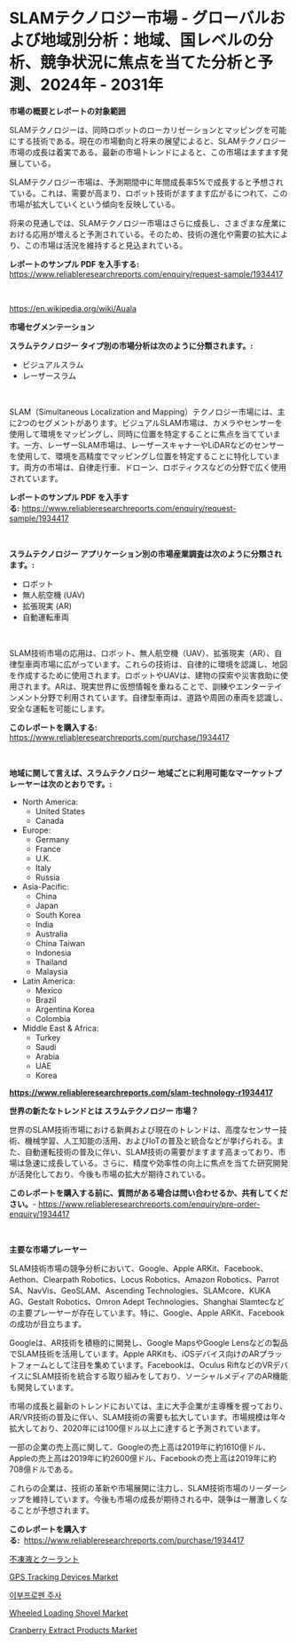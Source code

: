 <p><h1>SLAMテクノロジー市場 - グローバルおよび地域別分析：地域、国レベルの分析、競争状況に焦点を当てた分析と予測、2024年 - 2031年</h1></p><p><strong>市場の概要とレポートの対象範囲</strong></p>
<p><p>SLAMテクノロジーは、同時ロボットのローカリゼーションとマッピングを可能にする技術である。現在の市場動向と将来の展望によると、SLAMテクノロジー市場の成長は着実である。最新の市場トレンドによると、この市場はますます発展している。</p><p>SLAMテクノロジー市場は、予測期間中に年間成長率5%で成長すると予想されている。これは、需要が高まり、ロボット技術がますます広がるにつれて、この市場が拡大していくという傾向を反映している。</p><p>将来の見通しでは、SLAMテクノロジー市場はさらに成長し、さまざまな産業における応用が増えると予測されている。そのため、技術の進化や需要の拡大により、この市場は活況を維持すると見込まれている。</p></p>
<p><strong>レポートのサンプル PDF を入手する:</strong> <a href="https://www.reliableresearchreports.com/enquiry/request-sample/1934417">https://www.reliableresearchreports.com/enquiry/request-sample/1934417</a></p>
<p>&nbsp;</p>
<p><a href="https://en.wikipedia.org/wiki/Auala">https://en.wikipedia.org/wiki/Auala</a></p>
<p><strong>市場セグメンテーション</strong></p>
<p><strong>スラムテクノロジー タイプ別の市場分析は次のように分類されます。:</strong></p>
<p><ul><li>ビジュアルスラム</li><li>レーザースラム</li></ul></p>
<p>&nbsp;</p>
<p><p>SLAM（Simultaneous Localization and Mapping）テクノロジー市場には、主に2つのセグメントがあります。ビジュアルSLAM市場は、カメラやセンサーを使用して環境をマッピングし、同時に位置を特定することに焦点を当てています。一方、レーザーSLAM市場は、レーザースキャナーやLiDARなどのセンサーを使用して、環境を高精度でマッピングし位置を特定することに特化しています。両方の市場は、自律走行車、ドローン、ロボティクスなどの分野で広く使用されています。</p></p>
<p><strong>レポートのサンプル PDF を入手する:</strong>&nbsp;<a href="https://www.reliableresearchreports.com/enquiry/request-sample/1934417">https://www.reliableresearchreports.com/enquiry/request-sample/1934417</a></p>
<p>&nbsp;</p>
<p><strong> スラムテクノロジー アプリケーション別の市場産業調査は次のように分類されます。:</strong></p>
<p><ul><li>ロボット</li><li>無人航空機 (UAV)</li><li>拡張現実 (AR)</li><li>自動運転車両</li></ul></p>
<p>&nbsp;</p>
<p><p>SLAM技術市場の応用は、ロボット、無人航空機（UAV）、拡張現実（AR）、自律型車両市場に広がっています。これらの技術は、自律的に環境を認識し、地図を作成するために使用されます。ロボットやUAVは、建物の探索や災害救助に使用されます。ARは、現実世界に仮想情報を重ねることで、訓練やエンターテインメント分野で利用されています。自律型車両は、道路や周囲の車両を認識し、安全な運転を可能にします。</p></p>
<p><strong>このレポートを購入する:</strong>&nbsp; <a href="https://www.reliableresearchreports.com/purchase/1934417">https://www.reliableresearchreports.com/purchase/1934417</a></p>
<p>&nbsp;</p>
<p><strong>地域に関して言えば、スラムテクノロジー 地域ごとに利用可能なマーケットプレーヤーは次のとおりです。:</strong></p>
<p><ul>
    <li>
        North America:
        <ul>
            <li>United States</li>
            <li>Canada</li>
        </ul>
    </li>
    <li>
        Europe:
        <ul>
            <li>Germany</li>
            <li>France</li>
            <li>U.K.</li>
            <li>Italy</li>
            <li>Russia</li>
        </ul>
    </li>
    <li>
        Asia-Pacific:
        <ul>
            <li>China</li>
            <li>Japan</li>
            <li>South Korea</li>
            <li>India</li>
            <li>Australia</li>
            <li>China Taiwan</li>
            <li>Indonesia</li>
            <li>Thailand</li>
            <li>Malaysia</li>
        </ul>
    </li>
    <li>
        Latin America:
        <ul>
            <li>Mexico</li>
            <li>Brazil</li>
            <li>Argentina Korea</li>
            <li>Colombia</li>
        </ul>
    </li>
    <li>
        Middle East & Africa:
        <ul>
            <li>Turkey</li>
            <li>Saudi</li>
            <li>Arabia</li>
            <li>UAE</li>
            <li>Korea</li>
        </ul>
    </li>
    </ul></p>
<p><strong><a href="https://www.reliableresearchreports.com/slam-technology-r1934417">https://www.reliableresearchreports.com/slam-technology-r1934417</a></strong>&nbsp;</p>
<p><strong>世界の新たなトレンドとは スラムテクノロジー 市場？</strong></p>
<p><p>世界のSLAM技術市場における新興および現在のトレンドは、高度なセンサー技術、機械学習、人工知能の活用、およびIoTの普及と統合などが挙げられる。また、自動運転技術の普及に伴い、SLAM技術の需要がますます高まっており、市場は急速に成長している。さらに、精度や効率性の向上に焦点を当てた研究開発が活発化しており、今後も市場の拡大が期待されている。</p></p>
<p><strong>このレポートを購入する前に、質問がある場合は問い合わせるか、共有してください。</strong>- <a href="https://www.reliableresearchreports.com/enquiry/pre-order-enquiry/1934417">https://www.reliableresearchreports.com/enquiry/pre-order-enquiry/1934417</a></p>
<p>&nbsp;</p>
<p><strong>主要な市場プレーヤー</strong></p>
<p><p>SLAM技術市場の競争分析において、Google、Apple ARKit、Facebook、Aethon、Clearpath Robotics、Locus Robotics、Amazon Robotics、Parrot SA、NavVis、GeoSLAM、Ascending Technologies、SLAMcore、KUKA AG、Gestalt Robotics、Omron Adept Technologies、Shanghai Slamtecなどの主要プレーヤーが存在しています。特に、Google、Apple ARKit、Facebookの成功が目立ちます。</p><p>Googleは、AR技術を積極的に開発し、Google MapsやGoogle Lensなどの製品でSLAM技術を活用しています。Apple ARKitも、iOSデバイス向けのARプラットフォームとして注目を集めています。Facebookは、Oculus RiftなどのVRデバイスにSLAM技術を統合する取り組みをしており、ソーシャルメディアのAR機能も開発しています。</p><p>市場の成長と最新のトレンドにおいては、主に大手企業が主導権を握っており、AR/VR技術の普及に伴い、SLAM技術の需要も拡大しています。市場規模は年々拡大しており、2020年には100億ドル以上に達すると予測されています。</p><p>一部の企業の売上高に関して、Googleの売上高は2019年に約1610億ドル、Appleの売上高は2019年に約2600億ドル、Facebookの売上高は2019年に約708億ドルである。</p><p>これらの企業は、技術の革新や市場展開に注力し、SLAM技術市場のリーダーシップを維持しています。今後も市場の成長が期待される中、競争は一層激しくなることが予想されます。</p></p>
<p><strong>このレポートを購入する:</strong>&nbsp;&nbsp;<a href="https://www.reliableresearchreports.com/purchase/1934417">https://www.reliableresearchreports.com/purchase/1934417</a></p>
<p><p><a href="https://github.com/TerrellConn/Market-Research-Report-List-2/blob/main/269963117341.md">不凍液とクーラント</a></p><p><a href="https://www.linkedin.com/pulse/global-gps-tracking-devices-market-size-share-analysis-product-cx0ce?trackingId=jdUxFSxtWlofjZ8c8n%2Bc9g%3D%3D">GPS Tracking Devices Market</a></p><p><a href="https://github.com/shampaakter36/Market-Research-Report-List-2/blob/main/670416824207.md">이부프로펜 주사</a></p><p><a href="https://www.linkedin.com/pulse/comprehensive-analysis-global-wheeled-loading-shovel-market-nbyce?trackingId=%2BIOjUs4udu79ObGWKmlZtg%3D%3D">Wheeled Loading Shovel Market</a></p><p><a href="https://github.com/josephpullman6599/Market-Research-Report-List-1/blob/main/cranberry-extract-products-market.md">Cranberry Extract Products Market</a></p></p>